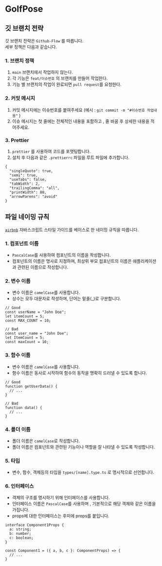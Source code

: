 # GolfPose

## 깃 브랜치 전략
깃 브랜치 전략은 `Github-Flow` 를 따릅니다.  
세부 정책은 다음과 같습니다.

### 1. 브랜치 정책
1. `main` 브랜치에서 작업하지 않는다.
2. 각 기능은 `feat/이슈번호` 의 브랜치를 만들어 작업한다.
3. 기능 별 브랜치의 작업이 완료되면 `pull request`를 요청한다.

### 2. 커밋 메시지
1. 커밋 메시지에는 이슈번호를 붙여주세요 (예시 : `git commit -m "#이슈번호 작업내용"` )
2. 이슈 메시지는 첫 줄에는 전체적인 내용을 포함하고 , 줄 바꿈 후 상세한 내용을 적어주세요.

### 3. Prettier
1. `prettier` 를 사용하여 코드를 포맷팅합니다.
2. 설치 후 다음과 같은 `.prettierrc` 파일을 루트 파일에 추가합니다.

```
{
  "singleQuote": true,
  "semi": true,
  "useTabs": false,
  "tabWidth": 2,
  "trailingComma": "all",
  "printWidth": 80,
  "arrowParens": "avoid"
}

```

## 파일 네이밍 규칙

[`airbnb`](https://github.com/airbnb/javascript) 자바스크립트 스타일 가이드를 베이스로 한 네이밍 규칙을 따릅니다.

### 1. 컴포넌트 이름
- `PascalCase`를 사용하여 컴포넌트의 이름을 작성합니다.
- 컴포넌트의 이름은 명사로 지정하며, 최상위 부모 컴포넌트의 이름은 애플리케이션과 관련된 이름으로 작성합니다.

### 2. 변수 이름
- 변수 이름은 `camelCase`를 사용합니다.
- 상수는 모두 대문자로 작성하며, 단어는 밑줄(_)로 구분합니다.
```
// Good
const userName = "John Doe";
let itemCount = 5;
const MAX_COUNT = 10;

// Bad
const user_name = "John Doe";
let ItemCount = 5;
const maxCount = 10;
```

### 3. 함수 이름
- 변수 이름은 `camelCase`를 사용합니다.
- 함수 이름은 동사로 시작하여 함수의 동작을 명확히 드러낼 수 있도록 합니다.
```
// Good
function getUserData() {
  // ...
}

// Bad
function data() {
  // ...
}
```

### 4. 폴더 이름
- 폴더 이름은 `camelCase`로 작성합니다.
- 폴더 이름은 컴포넌트와 관련된 기능이나 역할을 잘 나타낼 수 있도록 작성합니다.

### 5. 타입
- 변수, 함수, 객체등의 타입을 `types/[name].type.ts` 로 명시적으로 선언합니다.

### 6. 인터페이스
- 객체의 구조를 명시하기 위해 인터페이스를 사용합니다.
- 인터페이스 이름은 `PascalCase`를 사용하며 , 기본적으로 해당 객체와 같은 이름을 가집니다.
- props에 대한 인터페이스는 후미에 props를 붙입니다.

```
interface Component1Props {
  a: string;
  b: number;
  c: boolean;
}

const Component1 = ({ a, b, c }: ComponentProps) => {
  // ...
}
```

